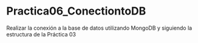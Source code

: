 # Practica06_ConectiontoDB
Realizar la conexión a la base de datos utilizando MongoDB y siguiendo la estructura de la Práctica 03
